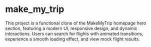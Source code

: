 # make_my_trip
This project is a functional clone of the MakeMyTrip homepage hero section, featuring a modern UI, responsive design, and dynamic interactions. Users can search for flights with animated transitions, experience a smooth loading effect, and view mock flight results.
